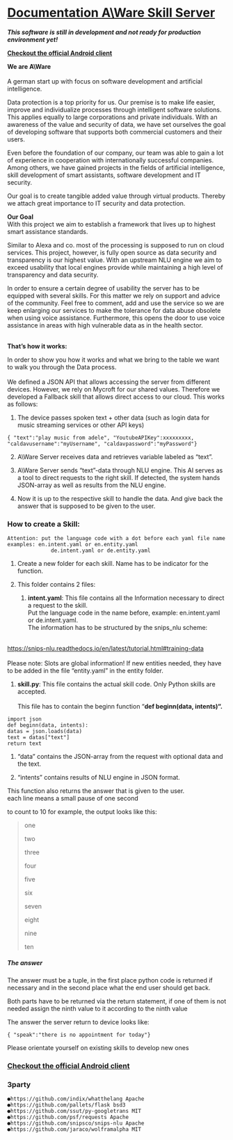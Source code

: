 # [Documentation A\\Ware Skill Server](https://documentation.a-ware.io/?docs=skill-server)

***This software is still in development and not ready for production environment yet!***

**[Checkout the official Android client](https://play.google.com/store/apps/details?id=io.aware.ava)**

**We are A\\Ware**\
\
A german start up with focus on software development and artificial intelligence.

Data protection is a top priority for us. Our premise is to make life easier, improve and individualize processes through intelligent software solutions. This applies equally to large corporations and private individuals. With an awareness of the value and security of data, we have set ourselves the goal of developing software that supports both commercial customers and their users.

Even before the foundation of our company, our team was able to gain a lot of experience in cooperation with internationally successful companies. Among others, we have gained projects in the fields of artificial intelligence, skill development of smart assistants, software development and IT security.

Our goal is to create tangible added value through virtual products. Thereby we attach great importance to IT security and data protection.

**Our Goal**\
With this project we aim to establish a framework that lives up to highest smart assistance standards.

Similar to Alexa and co. most of the processing is supposed to run on cloud services. This project, however, is fully open source as data security and transparency is our highest value. With an upstream NLU engine we aim to exceed usability that local engines provide while maintaining a high level of transparency and data security.

In order to ensure a certain degree of usability the server has to be equipped with several skills. For this matter we rely on support and advice of the community. Feel free to comment, add and use the service so we are keep enlarging our services to make the tolerance for data abuse obsolete when using voice assistance. Furthermore, this opens the door to use voice assistance in areas with high vulnerable data as in the health sector.

\
**That’s how it works:**

In order to show you how it works and what we bring to the table we want to walk you through the Data process.\
\
We defined a JSON API that allows accessing the server from different devices. However, we rely on Mycroft for our shared values. Therefore we developed a Fallback skill that allows direct access to our cloud. This works as follows:

1. The device passes spoken text + other data (such as login data for music streaming services or other API keys)

```
{ "text":"play music from adele", "YoutubeAPIKey":xxxxxxxxx, "caldavusername":"myUsername", "caldavpassword":"myPassword"}
```

2. A\\Ware Server receives data and retrieves variable labeled as “text”.

3. A\\Ware Server sends “text”-data through NLU engine. This AI serves as a tool to direct requests to the right skill. If detected, the system hands JSON-array as well as results from the NLU engine.

4. Now it is up to the respective skill to handle the data. And give back the answer that is supposed to be given to the user.

### **How to create a Skill:**

```
Attention: put the language code with a dot before each yaml file name
examples: en.intent.yaml or en.entity.yaml                
              de.intent.yaml or de.entity.yaml
```

1. Create a new folder for each skill. Name has to be indicator for the function.

2. This folder contains 2 files:

   1. **intent.yaml**: This file contains all the Information necessary to direct a request to the skill.\
      Put the language code in the name before, example: en.intent.yaml or de.intent.yaml.\
      The information has to be structured by the snips_nlu scheme:

\
<https://snips-nlu.readthedocs.io/en/latest/tutorial.html#training-data> \
\
Please note: Slots are global information! If new entities needed, they have to be added in the file “entity.yaml” in the entity folder.

1. **skill.py**: This file contains the actual skill code. Only Python skills are accepted. \
   \
   This file has to contain the beginn function “**def beginn(data, intents)“.**

```
import json
def beginn(data, intents):
datas = json.loads(data)
text = datas["text"]
return text
```

1. “data” contains the JSON-array from the request with optional data and the text.

2. “intents” contains results of NLU engine in JSON format.

This function also returns the answer that is given to the user.\
each line means a small pause of one second

to count to 10 for example, the output looks like this:

> one
>
> two
>
> three
>
> four
>
> five
>
> six
>
> seven
>
> eight
>
> nine
>
> ten

##### **The answer**

The answer must be a tuple, in the first place python code is returned if necessary and in the second place what the end user should get back.

Both parts have to be returned via the return statement, if one of them is not needed assign the ninth value to it according to the ninth value

The answer the server return to device looks like:

```
{ "speak":"there is no appointment for today"}
```

Please orientate yourself on existing skills to develop new ones


### **[Checkout the official Android client](https://play.google.com/store/apps/details?id=io.aware.ava)**

### **3party**

    ●https://github.com/indix/whatthelang Apache
    ●https://github.com/pallets/flask bsd3
    ●https://github.com/ssut/py-googletrans MIT
    ●https://github.com/psf/requests Apache
    ●https://github.com/snipsco/snips-nlu Apache
    ●https://github.com/jaraco/wolframalpha MIT

